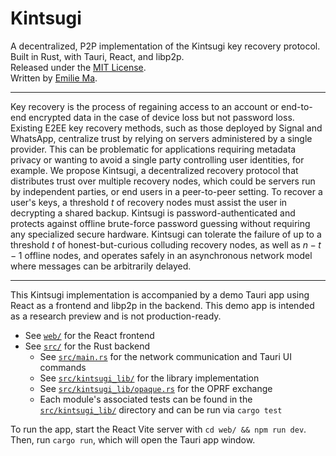 # Kintsugi

A decentralized, P2P implementation of the Kintsugi key recovery protocol.  
Built in Rust, with Tauri, React, and libp2p.  
Released under the [MIT License](./LICENSE).  
Written by [Emilie Ma](https://kewbi.sh).

---

Key recovery is the process of regaining access to an account or end-to-end encrypted data in the case of device loss but not password loss. Existing E2EE key recovery methods, such as those deployed by Signal and WhatsApp, centralize trust by relying on servers administered by a single provider. This can be problematic for applications requiring metadata privacy or wanting to avoid a single party controlling user identities, for example. We propose Kintsugi, a decentralized recovery protocol that distributes trust over multiple recovery nodes, which could be servers run by independent parties, or end users in a peer-to-peer setting. To recover a user's keys, a threshold $t$ of recovery nodes must assist the user in decrypting a shared backup. Kintsugi is password-authenticated and protects against offline brute-force password guessing without requiring any specialized secure hardware. Kintsugi can tolerate the failure of up to a threshold $t$ of honest-but-curious colluding recovery nodes, as well as $n - t - 1$ offline nodes, and operates safely in an asynchronous network model where messages can be arbitrarily delayed.

---

This Kintsugi implementation is accompanied by a demo Tauri app using React as a frontend and libp2p in the backend. This demo app is intended as a research preview and is not production-ready.

- See [`web/`](./web) for the React frontend
- See [`src/`](./src) for the Rust backend
  - See [`src/main.rs`](./src/main.rs) for the network communication and Tauri UI commands
  - See [`src/kintsugi_lib/`](./src/kintsugi_lib/) for the library implementation
  - See [`src/kintsugi_lib/opaque.rs`](./src/kintsugi_lib/opaque.rs) for the OPRF exchange
  - Each module's associated tests can be found in the [`src/kintsugi_lib/`](./src/kintsugi_lib/) directory and can be run via `cargo test`

To run the app, start the React Vite server with `cd web/ && npm run dev`. Then, run `cargo run`, which will open the Tauri app window.

